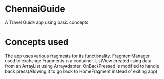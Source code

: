 # ChennaiGuide
A Travel Guide app using basic concepts

# Concepts used
The app uses various fragments for its functionality.
FragmentManager used to exchange Fragments in a container.
ListView created using data from an ArrayList using ArrayAdapter.
OnBackPressed is modified to handle back press(Allowing it to go back to HomeFragment instead of exiting app)
